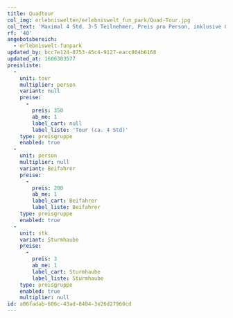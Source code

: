 ```yaml
---
title: Quadtour
col_img: erlebniswelten/erlebniswelt_fun_park/Quad-Tour.jpg
col_text: 'Maximal 4 Std. 3-5 Teilnehmer, Preis pro Person, inklusive Grillen und Getränke'
rf: '40'
angebotsbereich:
  - erlebniswelt-funpark
updated_by: bcc7e124-8753-45c4-9127-eacc804b6168
updated_at: 1606303577
preisliste:
  -
    unit: tour
    multiplier: person
    variant: null
    preise:
      -
        preis: 350
        ab_me: 1
        label_cart: null
        label_liste: 'Tour (ca. 4 Std)'
    type: preisgruppe
    enabled: true
  -
    unit: person
    multiplier: null
    variant: Beifahrer
    preise:
      -
        preis: 200
        ab_me: 1
        label_cart: Beifahrer
        label_liste: Beifahrer
    type: preisgruppe
    enabled: true
  -
    unit: stk
    variant: Sturmhaube
    preise:
      -
        preis: 3
        ab_me: 1
        label_cart: Sturmhaube
        label_liste: Sturmhaube
    type: preisgruppe
    enabled: true
    multiplier: null
id: a06fadab-606c-43ad-8404-3e26d27960cd
---
```

